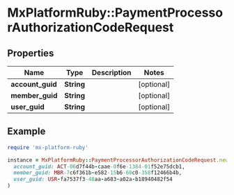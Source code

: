 # MxPlatformRuby::PaymentProcessorAuthorizationCodeRequest

## Properties

| Name | Type | Description | Notes |
| ---- | ---- | ----------- | ----- |
| **account_guid** | **String** |  | [optional] |
| **member_guid** | **String** |  | [optional] |
| **user_guid** | **String** |  | [optional] |

## Example

```ruby
require 'mx-platform-ruby'

instance = MxPlatformRuby::PaymentProcessorAuthorizationCodeRequest.new(
  account_guid: ACT-06d7f44b-caae-0f6e-1384-01f52e75dcb1,
  member_guid: MBR-7c6f361b-e582-15b6-60c0-358f12466b4b,
  user_guid: USR-fa7537f3-48aa-a683-a02a-b18940482f54
)
```

